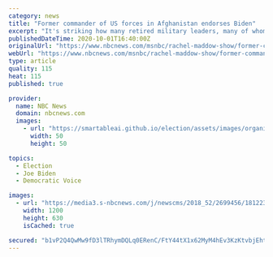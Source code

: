 ```yaml
---
category: news
title: "Former commander of US forces in Afghanistan endorses Biden"
excerpt: "It's striking how many retired military leaders, many of whom have been apolitical for decades, have stepped up to denounce Trump, endorse Biden, or both."
publishedDateTime: 2020-10-01T16:40:00Z
originalUrl: "https://www.nbcnews.com/msnbc/rachel-maddow-show/former-commander-us-forces-afghanistan-endorses-biden-ncna1241706"
webUrl: "https://www.nbcnews.com/msnbc/rachel-maddow-show/former-commander-us-forces-afghanistan-endorses-biden-ncna1241706"
type: article
quality: 115
heat: 115
published: true

provider:
  name: NBC News
  domain: nbcnews.com
  images:
    - url: "https://smartableai.github.io/election/assets/images/organizations/nbcnews.com-50x50.jpg"
      width: 50
      height: 50

topics:
  - Election
  - Joe Biden
  - Democratic Voice

images:
  - url: "https://media3.s-nbcnews.com/j/newscms/2018_52/2699456/1812230-_stanley-mcchrystal-se-1239p_976e1254705613d2cb950f20ea8c4696.nbcnews-fp-1200-630.jpg"
    width: 1200
    height: 630
    isCached: true

secured: "b1vP2Q4QwMw9fD3lTRhymDQLq0ERenC/FtY44tX1x62MyM4hEv3KzKtvbjEht7qB8k+VBQ/LKMV1sEpYKZ4d+4REu4Lf0F2ymtw2dwmwdGyr0DKQp9vqU42D2CT5knWc7IncZ1M+L2qA5kbJH/7sIxrR0kkuBVh7scJT0MBNxBcJzKubbR/HgahCk7lfov+8R0dgj9xSnmpHSSFd5saf+D95wx9pd08WWpYTgDlI9rh2UKxEXgk4xLEf3PWlZqOwpNF6WsYVHvQQt/Xjm20RpJBuUHO4CFFoGAMUBqtotxxN4a6XPrTDW1o9dfWCqo70hch5GdFeI9E/4qrmQ2/6NNOf0ky7EIO/UvbN0SH6+n8=;dE0eYu8wCmN19rELEtPj3A=="
---
```


